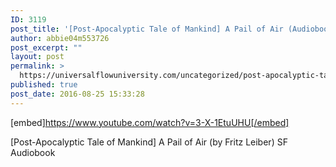 ```yaml
---
ID: 3119
post_title: '[Post-Apocalyptic Tale of Mankind] A Pail of Air (Audiobook)'
author: abbie04m553726
post_excerpt: ""
layout: post
permalink: >
  https://universalflowuniversity.com/uncategorized/post-apocalyptic-tale-of-mankind-a-pail-of-air-audiobook/
published: true
post_date: 2016-08-25 15:33:28
---
```

[embed]https://www.youtube.com/watch?v=3-X-1EtuUHU[/embed]<br>
<p>[Post-Apocalyptic Tale of Mankind] A Pail of Air (by Fritz Leiber) SF Audiobook</p>